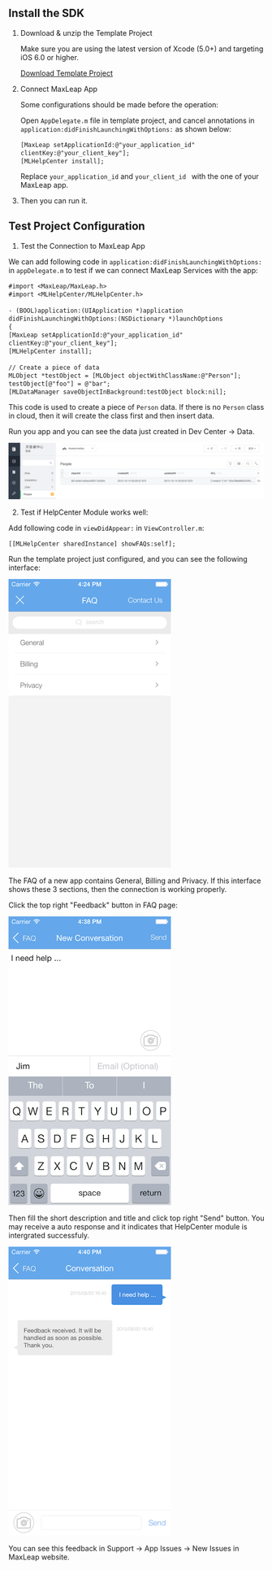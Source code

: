 
## Install the SDK

1. Download & unzip the Template Project

	Make sure you are using the latest version of Xcode (5.0+) and targeting iOS 6.0 or higher.

    <a class="download-sdk" href="https://github.com/MaxLeap/Demo-Support-iOS" target="_blank">Download Template Project</a>

2. Connect MaxLeap App

	Some configurations should be made before the operation:
	
	Open `AppDelegate.m` file in template project, and cancel annotations in `application:didFinishLaunchingWithOptions:` as shown below:
    
    ```objc
    [MaxLeap setApplicationId:@"your_application_id" clientKey:@"your_client_key"];
    [MLHelpCenter install];
    ```
    
    Replace `your_application_id` and `your_client_id ` with the one of your MaxLeap app.
    
3. Then you can run it.
    
    
## Test Project Configuration

1. Test the Connection to MaxLeap App

We can add following code in `application:didFinishLaunchingWithOptions:` in `appDelegate.m` to test if we can connect MaxLeap Services with the app:


```objc
#import <MaxLeap/MaxLeap.h>
#import <MLHelpCenter/MLHelpCenter.h>

- (BOOL)application:(UIApplication *)application 	didFinishLaunchingWithOptions:(NSDictionary *)launchOptions
{
[MaxLeap setApplicationId:@"your_application_id" 	clientKey:@"your_client_key"];
[MLHelpCenter install];

// Create a piece of data
MLObject *testObject = [MLObject objectWithClassName:@"Person"];
testObject[@"foo"] = @"bar";
[MLDataManager saveObjectInBackground:testObject block:nil];
```

This code is used to create a piece of `Person` data. If there is no `Person` class in cloud, then it will create the class first and then insert data.

Run you app and you can see the data just created in Dev Center -> Data.

![imgSDKQSTestAddObj](../../../images/imgSDKQSTestAddObj.png)

2. Test if HelpCenter Module works well: 

Add following code in `viewDidAppear:` in `ViewController.m`:

```
[[MLHelpCenter sharedInstance] showFAQs:self];
```

Run the template project just configured, and you can see the following interface:

![ios_faq_view](../../../images/ios_faq_view.png)


The FAQ of a new app contains General, Billing and Privacy. If this interface shows these 3 sections, then the connection is working properly.

Click the top right "Feedback" button in FAQ page:

![ios_new_conversation_view](../../../images/ios_new_conversation_view.png)

Then fill the short description and title and click top right "Send" button. You may receive a auto response and it indicates that HelpCenter module is intergrated successfuly.

![ios_issue_message_view](../../../images/ios_issue_message_view.png)

You can see this feedback in Support -> App Issues -> New Issues in MaxLeap website.
